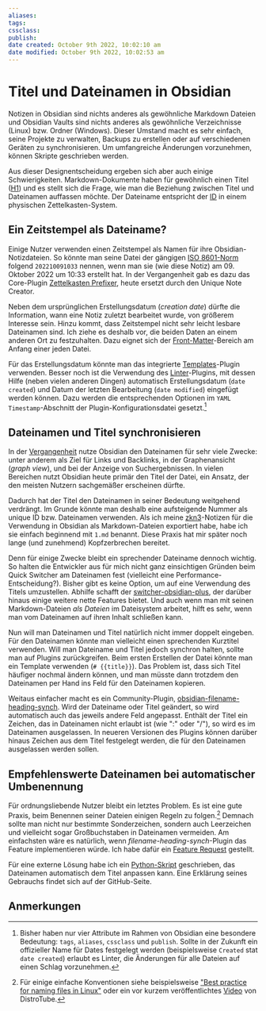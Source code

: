 ```yaml
---
aliases: 
tags: 
cssclass: 
publish: 
date created: October 9th 2022, 10:02:10 am
date modified: October 9th 2022, 10:02:53 am
---
```


# Titel und Dateinamen in Obsidian
Notizen in Obsidian sind nichts anderes als gewöhnliche Markdown Dateien und Obsidian Vaults sind nichts anderes als gewöhnliche Verzeichnisse (Linux) bzw. Ordner (Windows).
Dieser Umstand macht es sehr einfach, seine Projekte zu verwalten, Backups zu erstellen oder auf verschiedenen Geräten zu synchronisieren.
Um umfangreiche Änderungen vorzunehmen, können Skripte geschrieben werden.

Aus dieser Designentscheidung ergeben sich aber auch einige Schwierigkeiten.
Markdown-Dokumente haben für gewöhnlich einen Titel ([H1](https://www.markdownguide.org/basic-syntax/#headings)) und es stellt sich die Frage, wie man die Beziehung zwischen Titel und Dateinamen auffassen möchte.
Der Dateiname entspricht der [ID](https://www.markdownguide.org/basic-syntax/#headings) in einem physischen Zettelkasten-System.

## Ein Zeitstempel als Dateiname?
Einige Nutzer verwenden einen Zeitstempel als Namen für ihre Obsidian-Notizdateien. 
So könnte man seine Datei der gängigen [ISO 8601-Norm](https://www.iso.org/iso-8601-date-and-time-format.html) folgend `202210091033` nennen, wenn man sie (wie diese Notiz) am 09. Oktober 2022 um 10:33 erstellt hat.
In der Vergangenheit gab es dazu das Core-Plugin [Zettelkasten Prefixer](https://jackiegeek.gitee.io/obsidian-docs/en/Plugins/Zettelkasten%20prefixer/), heute ersetzt durch den Unique Note Creator.

Neben dem ursprünglichen Erstellungsdatum (*creation date*) dürfte die Information, wann eine Notiz zuletzt bearbeitet wurde, von größerem Interesse sein.
Hinzu kommt, dass Zeitstempel nicht sehr leicht lesbare Dateinamen sind.
Ich ziehe es deshalb vor, die beiden Daten an einem anderen Ort zu festzuhalten.
Dazu eignet sich der [Front-Matter](https://help.obsidian.md/Advanced+topics/YAML+front+matter)-Bereich am Anfang einer jeden Datei.

Für das Erstellungsdatum könnte man das integrierte [Templates](https://help.obsidian.md/Plugins/Templates)-Plugin verwenden.
Besser noch ist die Verwendung des [Linter](https://github.com/platers/obsidian-linter)-Plugins, mit dessen Hilfe (neben vielen anderen Dingen) automatisch Erstellungsdatum (`date created`) und Datum der letzten Bearbeitung (`date modified`) eingefügt werden können.
Dazu werden die entsprechenden Optionen im `YAML Timestamp`-Abschnitt der Plugin-Konfigurationsdatei gesetzt.[^1]

## Dateinamen und Titel synchronisieren
In der [Vergangenheit](https://forum.obsidian.md/t/use-h1-or-front-matter-title-instead-of-or-in-addition-to-filename-as-display-name/687) nutze Obsidian den Dateinamen für sehr viele Zwecke: unter anderem als Ziel für Links und Backlinks, in der Graphenansicht (*graph view*), und bei der Anzeige von Suchergebnissen.
In vielen Bereichen nutzt Obsidian heute primär den Titel der Datei, ein Ansatz, der den meisten Nutzern sachgemäßer erscheinen dürfte.

Dadurch hat der Titel den Dateinamen in seiner Bedeutung weitgehend verdrängt.
Im Grunde könnte man deshalb eine aufsteigende Nummer als unique ID bzw. Dateinamen verwenden.
Als ich meine [zkn3](http://www.zettelkasten.danielluedecke.de/)-Notizen für die Verwendung in Obsidian als Markdown-Dateien exportiert habe, habe ich sie einfach beginnend mit `1.md` benannt.
Diese Praxis hat mir später noch lange (und zunehmend) Kopfzerbrechen bereitet.   

Denn für einige Zwecke bleibt ein sprechender Dateiname dennoch wichtig.
So halten die Entwickler aus für mich nicht ganz einsichtigen Gründen beim Quick Switcher am Dateinamen fest (vielleicht eine Performance-Entscheidung?).
Bisher gibt es keine Option, um auf eine Verwendung des Titels umzustellen.
Abhilfe schafft der [switcher-obsidian-plus](https://github.com/darlal/obsidian-switcher-plus), der darüber hinaus einige weitere nette Features bietet.
Und auch wenn man mit seinen Markdown-Dateien *als Dateien* im Dateisystem arbeitet, hilft es sehr, wenn man vom Dateinamen auf ihren Inhalt schließen kann.

Nun will man Dateinamen und Titel natürlich nicht immer doppelt eingeben.
Für den Dateinamen könnte man vielleicht einen sprechenden Kurztitel verwenden.
Will man Dateiname und Titel jedoch synchron halten, sollte man auf Plugins zurückgreifen.
Beim ersten Erstellen der Datei könnte man ein Template verwenden (`# {{title}}`).
Das Problem ist, dass sich Titel häufiger nochmal ändern können, und man müsste dann trotzdem den Dateinamen per Hand ins Feld für den Dateinamen kopieren.

Weitaus einfacher macht es ein Community-Plugin, [obsidian-filename-heading-synch](https://github.com/dvcrn/obsidian-filename-heading-sync).
Wird der Dateiname oder Titel geändert, so wird automatisch auch das jeweils andere Feld angepasst.
Enthält der Titel ein Zeichen, das in Dateinamen nicht erlaubt ist (wie ":" oder "/"), so wird es im Dateinamen ausgelassen.
In neueren Versionen des Plugins können darüber hinaus  Zeichen aus dem Titel festgelegt werden, die für den Dateinamen ausgelassen werden sollen.


## Empfehlenswerte Dateinamen bei automatischer Umbenennung
Für ordnungsliebende Nutzer bleibt ein letztes Problem. Es ist eine gute Praxis, beim Benennen seiner Dateien einigen Regeln zu folgen.[^2]
Demnach sollte man nicht nur bestimmte Sonderzeichen, sondern auch Leerzeichen und vielleicht sogar Großbuchstaben in Dateinamen vermeiden.
Am einfachsten wäre es natürlich, wenn *filename-heading-synch*-Plugin das Feature implementieren würde.
Ich habe dafür ein [Feature Request](https://github.com/dvcrn/obsidian-filename-heading-sync/issues/62) gestellt.

Für eine externe Lösung habe ich ein [Python-Skript](https://github.com/BonfireAtNight/rename_markdown_files) geschrieben, das Dateinamen automatisch dem Titel anpassen kann.
Eine Erklärung seines Gebrauchs findet sich auf der GitHub-Seite.

## Anmerkungen
[^1]: Bisher haben nur vier Attribute im Rahmen von Obsidian eine besondere Bedeutung: `tags`, `aliases`, `cssclass` und `publish`. Sollte in der Zukunft ein offizieller Name für Dates festgelegt werden (beispielsweise `Created` stat `date created`) erlaubt es Linter, die Änderungen für alle Dateien auf einen Schlag vorzunehmen.
[^2]: Für einige einfache Konventionen siehe beispielsweise ["Best practice for naming files in Linux"](https://www.inmotionhosting.com/support/server/linux/best-practice-for-naming-files-in-linux/) oder ein vor kurzem veröffentlichtes [Video](https://www.youtube.com/watch?v=Wu0CxdflECY) von DistroTube. 
